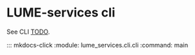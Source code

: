 # LUME-services cli

See CLI [TODO](developer/todo.md#cli).

::: mkdocs-click
    :module: lume_services.cli.cli
    :command: main

<newline>
<newline>
